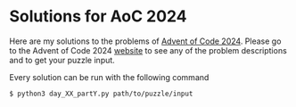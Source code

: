 # Solutions for AoC 2024

Here are my solutions to the problems of [Advent of Code 2024](https://adventofcode.com/2024). Please go to the Advent of Code 2024 [website](https://adventofcode.com/2024) to see any of the problem descriptions and to get your puzzle input.

Every solution can be run with the following command
```
$ python3 day_XX_partY.py path/to/puzzle/input
```